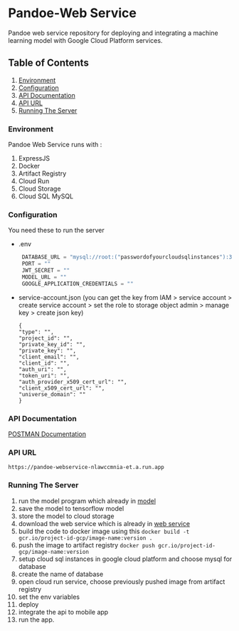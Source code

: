 # Pandoe-Web Service
Pandoe web service repository for deploying and integrating a machine learning model with Google Cloud Platform services.

## Table of Contents
1. [Environment](#environment)
2. [Configuration](#configuration)
3. [API Documentation](#api-documentation)
4. [API URL](#api-url)
5. [Running The Server](#running-the-server)

### Environment
Pandoe Web Service runs with :
1. ExpressJS
2. Docker
3. Artifact Registry
4. Cloud Run
5. Cloud Storage
6. Cloud SQL MySQL


### Configuration
You need these to run the server 
- .env
  ```javascript
   DATABASE_URL = "mysql://root:("passwordofyourcloudsqlinstances"):3306/("yourdatabasename")?socket=/cloudsql/("instancesconnectionname")"
   PORT = ""
   JWT_SECRET = ""
   MODEL_URL = ""
   GOOGLE_APPLICATION_CREDENTIALS = ""
   ```
- service-account.json
  (you can get the key from IAM > service account > create service account > set the role to storage object admin > manage key > create json key) 
  ```
  {
  "type": "",
  "project_id": "",
  "private_key_id": "",
  "private_key": "",
  "client_email": "",
  "client_id": "",
  "auth_uri": "",
  "token_uri": "",
  "auth_provider_x509_cert_url": "",
  "client_x509_cert_url": "",
  "universe_domain": ""
  }
  ```

  
### API Documentation
[POSTMAN Documentation](https://crimson-trinity-212190.postman.co/workspace/New-Team-Workspace~0c428529-5ae2-4334-ba7e-aa901dc44b1f/collection/20640011-cf770790-45de-42bf-8d3b-97da2cce3ced?action=share&creator=34742807)

### API URL
```https://pandoe-webservice-nlawccmnia-et.a.run.app```

### Running The Server
1. run the model program which already in [model](https://github.com/C241-PS488/pandoe-ml)
2. save the model to tensorflow model
3. store the model to cloud storage
4. download the web service which is already in [web service](https://github.com/C241-PS488/pandoe-web-service)
5. build the code to docker image using this ```docker build -t gcr.io/project-id-gcp/image-name:version .```
6. push the image to artifact registry ```docker push gcr.io/project-id-gcp/image-name:version```
7. setup cloud sql instances in google cloud platform and choose mysql for database
8. create the name of database
9. open cloud run service, choose previously pushed image from artifact registry
10. set the env variables
11. deploy
12. integrate the api to mobile app
13. run the app.
